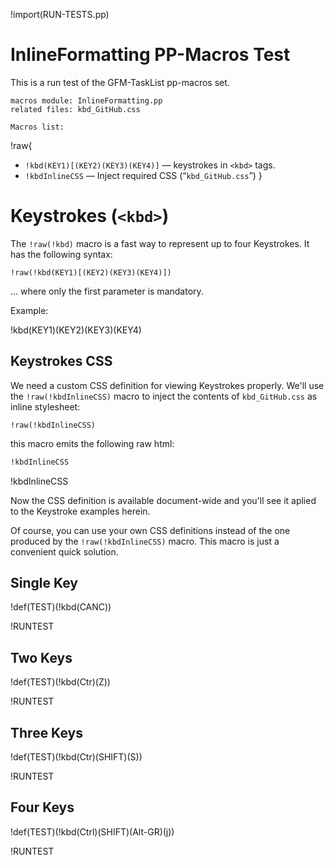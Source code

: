 !import(RUN-TESTS.pp)

# InlineFormatting PP-Macros Test

This is a run test of the GFM-TaskList pp-macros set.

    macros module: InlineFormatting.pp
    related files: kbd_GitHub.css

    Macros list:
!raw{
-   `!kbd(KEY1)[(KEY2)(KEY3)(KEY4)]` — keystrokes in `<kbd>` tags.
-   `!kbdInlineCSS` — Inject required CSS (“`kbd_GitHub.css`”)
}

# Keystrokes (`<kbd>`)

The `!raw(!kbd)` macro is a fast way to represent up to four Keystrokes. It has the following syntax:

    !raw(!kbd(KEY1)[(KEY2)(KEY3)(KEY4)])

... where only the first parameter is mandatory.

Example:

!kbd(KEY1)(KEY2)(KEY3)(KEY4)

## Keystrokes CSS

We need a custom CSS definition for viewing Keystrokes properly.
We'll use the `!raw(!kbdInlineCSS)` macro to inject the contents of `kbd_GitHub.css` as inline stylesheet:

```
!raw(!kbdInlineCSS)
```

this macro emits the following raw html:

``` html
!kbdInlineCSS
```

!kbdInlineCSS

Now the CSS definition is available document-wide and you'll see it aplied to the Keystroke examples herein.

Of course, you can use your own CSS definitions instead of the one produced by the `!raw(!kbdInlineCSS)` macro. This macro is just a convenient quick solution.

## Single Key

!def(TEST)(!kbd(CANC))

!RUNTEST

## Two Keys

!def(TEST)(!kbd(Ctr)(Z))

!RUNTEST

## Three Keys

!def(TEST)(!kbd(Ctr)(SHIFT)(S))

!RUNTEST

## Four Keys

!def(TEST)(!kbd(Ctrl)(SHIFT)(Alt-GR)(j))

!RUNTEST